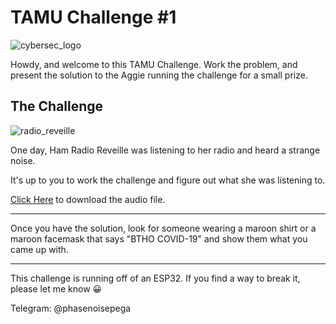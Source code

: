 # TAMU Challenge #1

![cybersec_logo](/cybersecurity.jpg)

Howdy, and welcome to this TAMU Challenge. Work the problem, and present the solution to the Aggie running the challenge for a small prize.

## The Challenge
![radio_reveille](/radiorev.jpg)

One day, Ham Radio Reveille was listening to her radio and heard a strange noise.

It's up to you to work the challenge and figure out what she was listening to.

[Click Here](/recording1.wav) to download the audio file.

---

Once you have the solution, look for someone wearing a maroon shirt or a maroon facemask that says "BTHO COVID-19" and show them what you came up with.

---

This challenge is running off of an ESP32. If you find a way to break it, please let me know   😀


Telegram: @phasenoisepega

